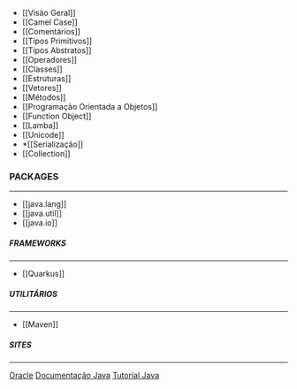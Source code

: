 
* [[Visão Geral]]
* [[Camel Case]]
* [[Comentários]]
* [[Tipos Primitivos]]
* [[Tipos Abstratos]]
* [[Operadores]]
* [[Classes]]
* [[Estruturas]]
* [[Vetores]]
* [[Métodos]]
* [[Programação Orientada a Objetos]]
* [[Function Object]]
* [[Lamba]]
* [[Unicode]]
* *[[Serialização]]
* [[Collection]]

### PACKAGES
***
* [[java.lang]]
* [[java.util]]
* [[java.io]]

##### FRAMEWORKS
***
* [[Quarkus]]

##### UTILITÁRIOS
***
* [[Maven]]

##### SITES
***
[Oracle](https://www.oracle.com/index.html)
[Documentação Java](https://docs.oracle.com/en/java/)
[Tutorial Java](https://docs.oracle.com/javase/tutorial/reallybigindex.html)



